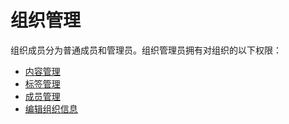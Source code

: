 # 组织管理

组织成员分为普通成员和管理员。组织管理员拥有对组织的以下权限：
* [内容管理](./content_manage.md)
* [标签管理](./tag_manage.md)
* [成员管理](./member_info.md)
* [编辑组织信息](./group_info.md)
